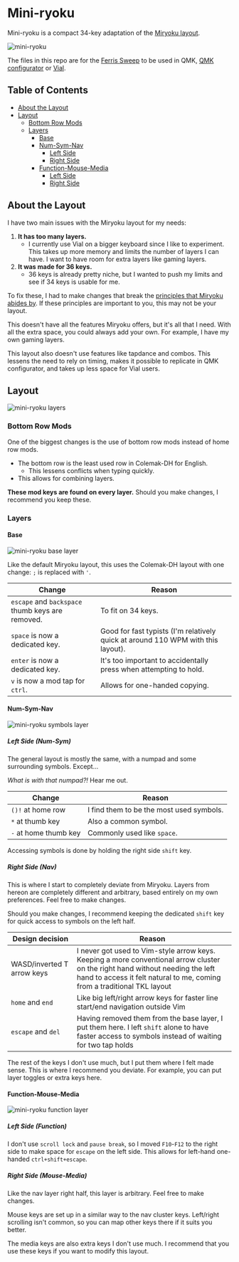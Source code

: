 # Mini-ryoku

Mini-ryoku is a compact 34-key adaptation of the [Miryoku layout](https://github.com/manna-harbour/miryoku).

![mini-ryoku](images/miniryoku.png)

The files in this repo are for the [Ferris Sweep](https://github.com/davidphilipbarr/Sweep) to be used in QMK, [QMK configurator](https://config.qmk.fm) or [Vial](https://get.vial.today/).

## Table of Contents

- [About the Layout](#about-the-layout)
- [Layout](#layout)
  - [Bottom Row Mods](#bottom-row-mods)
  - [Layers](#layers)
    - [Base](#base)
    - [Num-Sym-Nav](#num-sym-nav)
      - [Left Side](#left-side-num-sym)
      - [Right Side](#right-side-nav)
    - [Function-Mouse-Media](#function-mouse-media)
      - [Left Side](#left-side-function)
      - [Right Side](#right-side-mouse-media)

## About the Layout

I have two main issues with the Miryoku layout for my needs:

1. **It has too many layers.**
    - I currently use Vial on a bigger keyboard since I like to experiment. This takes up more memory and limits the number of layers I can have. I want to have room for extra layers like gaming layers.
2. **It was made for 36 keys.**
    - 36 keys is already pretty niche, but I wanted to push my limits and see if 34 keys is usable for me.

To fix these, I had to make changes that break the [principles that Miryoku abides by](https://github.com/manna-harbour/miryoku/tree/master/docs/reference#general-principles). If these principles are important to you, this may not be your layout.

This doesn't have all the features Miryoku offers, but it's all that I need. With all the extra space, you could always add your own. For example, I have my own gaming layers.

This layout also doesn't use features like tapdance and combos. This lessens the need to rely on timing, makes it possible to replicate in QMK configurator, and takes up less space for Vial users.

## Layout

![mini-ryoku layers](images/miniryoku-layers.png)

### Bottom Row Mods

One of the biggest changes is the use of bottom row mods instead of home row mods.

- The bottom row is the least used row in Colemak-DH for English.
  - This lessens conflicts when typing quickly.
- This allows for combining layers.

**These mod keys are found on every layer.** Should you make changes, I recommend you keep these.

### Layers

#### Base

![mini-ryoku base layer](images/miniryoku-base.png)

Like the default Miryoku layout, this uses the Colemak-DH layout with one change: `;` is replaced with `'`.

|Change|Reason|
|---|---|
|`escape` and `backspace` thumb keys are removed.|To fit on 34 keys.|
|`space` is now a dedicated key.|Good for fast typists (I'm relatively quick at around 110 WPM with this layout).|
|`enter` is now a dedicated key.|It's too important to accidentally press when attempting to hold.|
|`v` is now a mod tap for `ctrl`.|Allows for one-handed copying.|

#### Num-Sym-Nav

![mini-ryoku symbols layer](images/miniryoku-symbols.png)

##### Left Side (Num-Sym)

The general layout is mostly the same, with a numpad and some surrounding symbols. Except...

*What is with that numpad?!* Hear me out.

|Change|Reason|
|---|---|
|`()!` at home row|I find them to be the most used symbols.|
|`*` at thumb key|Also a common symbol.|
|`-` at home thumb key|Commonly used like `space`.|

Accessing symbols is done by holding the right side `shift` key.

##### Right Side (Nav)

This is where I start to completely deviate from Miryoku. Layers from hereon are completely different and arbitrary, based entirely on my own preferences. Feel free to make changes.

Should you make changes, I recommend keeping the dedicated `shift` key for quick access to symbols on the left half.

|Design decision|Reason|
|---|---|
|WASD/inverted T arrow keys|I never got used to Vim-style arrow keys. Keeping a more conventional arrow cluster on the right hand without needing the left hand to access it felt natural to me, coming from a traditional TKL layout|
|`home` and `end`|Like big left/right arrow keys for faster line start/end navigation outside Vim|
|`escape` and `del`|Having removed them from the base layer, I put them here. I left `shift` alone to have faster access to symbols instead of waiting for two tap holds|

The rest of the keys I don't use much, but I put them where I felt made sense. This is where I recommend you deviate. For example, you can put layer toggles or extra keys here.

#### Function-Mouse-Media

![mini-ryoku function layer](images/miniryoku-function.png)

##### Left Side (Function)

I don't use `scroll lock` and `pause break`, so I moved `F10`-`F12` to the right side to make space for `escape` on the left side. This allows for left-hand one-handed `ctrl+shift+escape`.

##### Right Side (Mouse-Media)

Like the nav layer right half, this layer is arbitrary. Feel free to make changes.

Mouse keys are set up in a similar way to the nav cluster keys. Left/right scrolling isn't common, so you can map other keys there if it suits you better.

The media keys are also extra keys I don't use much. I recommend that you use these keys if you want to modify this layout.
